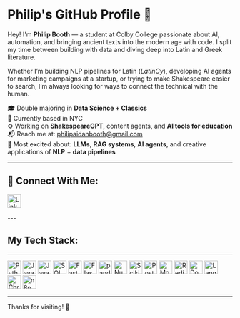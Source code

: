 # Philip's GitHub Profile 👋

Hey! I'm **Philip Booth** — a student at Colby College passionate about AI, automation, and bringing ancient texts into the modern age with code. I split my time between building with data and diving deep into Latin and Greek literature.

Whether I’m building NLP pipelines for Latin (*LatinCy*), developing AI agents for marketing campaigns at a startup, or trying to make Shakespeare easier to search, I’m always looking for ways to connect the technical with the human.

🎓 Double majoring in **Data Science + Classics**  
📍 Currently based in NYC  
⚙️ Working on **ShakespeareGPT**, content agents, and **AI tools for education**  
📬 Reach me at: philipaidanbooth@gmail.com  
🧠 Most excited about: **LLMs**, **RAG systems**, **AI agents**, and creative applications of **NLP** + **data pipelines**

---

## 🔗 Connect With Me:
<p align="left">
  <a href="https://www.linkedin.com/in/philipbooth/">
    <img src="https://cdn.jsdelivr.net/gh/devicons/devicon/icons/linkedin/linkedin-original.svg" width="30" title="LinkedIn"/>
  </a>
</p>
---

## My Tech Stack:

---


<p align="left">
  <img src="https://cdn.jsdelivr.net/gh/devicons/devicon/icons/python/python-original.svg" width="30" title="Python"/>
  <img src="https://cdn.jsdelivr.net/gh/devicons/devicon/icons/javascript/javascript-original.svg" width="30" title="JavaScript"/>
  <img src="https://cdn.jsdelivr.net/gh/devicons/devicon/icons/java/java-original.svg" width="30" title="Java"/>
  <img src="https://cdn.jsdelivr.net/gh/devicons/devicon/icons/sqlite/sqlite-original.svg" width="30" title="SQL"/>
  <img src="https://cdn.jsdelivr.net/gh/devicons/devicon/icons/fastapi/fastapi-original.svg" width="30" title="FastAPI"/>
  <img src="https://cdn.jsdelivr.net/gh/devicons/devicon/icons/flask/flask-original.svg" width="30" title="Flask"/>
  <img src="https://cdn.jsdelivr.net/gh/devicons/devicon/icons/pandas/pandas-original.svg" width="30" title="pandas"/>
  <img src="https://cdn.jsdelivr.net/gh/devicons/devicon/icons/numpy/numpy-original.svg" width="30" title="NumPy"/>
  <img src="https://cdn.jsdelivr.net/gh/devicons/devicon/icons/scikitlearn/scikitlearn-original.svg" width="30" title="Scikit-learn"/>
  <img src="https://cdn.jsdelivr.net/gh/devicons/devicon/icons/postgresql/postgresql-original.svg" width="30" title="PostgreSQL"/>
  <img src="https://cdn.jsdelivr.net/gh/devicons/devicon/icons/mongodb/mongodb-original.svg" width="30" title="MongoDB"/>
  <img src="https://cdn.jsdelivr.net/gh/devicons/devicon/icons/redis/redis-original.svg" width="30" title="Redis"/>
  <img src="https://cdn.jsdelivr.net/gh/devicons/devicon/icons/docker/docker-original.svg" width="30" title="Docker"/>
  <img src="https://avatars.githubusercontent.com/u/90171307?s=200&v=4" width="30" title="LangChain"/>
  <img src="https://avatars.githubusercontent.com/u/74768284?s=200&v=4" width="30" title="ChromaDB"/>
  <img src="https://n8n.io/images/favicon/apple-touch-icon.png" width="30" title="n8n"/>
</p>

---

Thanks for visiting! 🌟
